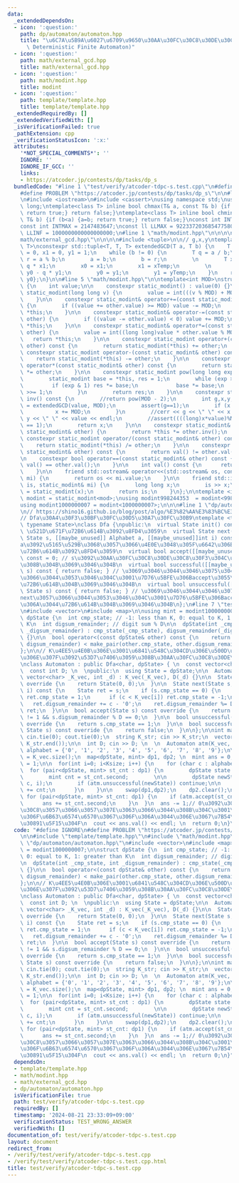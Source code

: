 ```yaml
---
data:
  _extendedDependsOn:
  - icon: ':question:'
    path: dp/automaton/automaton.hpp
    title: "\u6C7A\u5B9A\u6027\u6709\u9650\u30AA\u30FC\u30C8\u30DE\u30C8\u30F3(DFA,\
      \ Deterministic Finite Automaton)"
  - icon: ':question:'
    path: math/external_gcd.hpp
    title: math/external_gcd.hpp
  - icon: ':question:'
    path: math/modint.hpp
    title: modint
  - icon: ':question:'
    path: template/template.hpp
    title: template/template.hpp
  _extendedRequiredBy: []
  _extendedVerifiedWith: []
  _isVerificationFailed: true
  _pathExtension: cpp
  _verificationStatusIcon: ':x:'
  attributes:
    '*NOT_SPECIAL_COMMENTS*': ''
    IGNORE: ''
    IGNORE_IF_GCC: ''
    links:
    - https://atcoder.jp/contests/dp/tasks/dp_s
  bundledCode: "#line 1 \"test/verify/atcoder-tdpc-s.test.cpp\"\n#define IGNORE\n\
    #define PROBLEM \"https://atcoder.jp/contests/dp/tasks/dp_s\"\n\n#line 1 \"template/template.hpp\"\
    \n#include <iostream>\n#include <cassert>\nusing namespace std;\nusing ll = long\
    \ long;\ntemplate<class T> inline bool chmax(T& a, const T& b) {if (a<b) {a=b;\
    \ return true;} return false;}\ntemplate<class T> inline bool chmin(T& a, const\
    \ T& b) {if (b<a) {a=b; return true;} return false;}\nconst int INTINF = 1000001000;\n\
    const int INTMAX = 2147483647;\nconst ll LLMAX = 9223372036854775807;\nconst ll\
    \ LLINF = 1000000000000000000;\n#line 1 \"math/modint.hpp\"\n\n\n\n#line 1 \"\
    math/external_gcd.hpp\"\n\n\n\n#include <tuple>\n\n// g,x,y\ntemplate<typename\
    \ T>\nconstexpr std::tuple<T, T, T> extendedGCD(T a, T b) {\n    T x0 = 1, y0\
    \ = 0, x1 = 0, y1 = 1;\n    while (b != 0) {\n        T q = a / b;\n        T\
    \ r = a % b;\n        a = b;\n        b = r;\n        \n        T xTemp = x0 -\
    \ q * x1;\n        x0 = x1;\n        x1 = xTemp;\n        \n        T yTemp =\
    \ y0 - q * y1;\n        y0 = y1;\n        y1 = yTemp;\n    }\n    return {a, x0,\
    \ y0};\n}\n\n#line 5 \"math/modint.hpp\"\n\ntemplate<int MOD>\nstruct static_modint\
    \ {\n    int value;\n\n    constexpr static_modint() : value(0) {}\n\n    constexpr\
    \ static_modint(long long v) {\n        value = int(((v % MOD) + MOD) % MOD);\n\
    \    }\n\n    constexpr static_modint& operator+=(const static_modint& other)\
    \ {\n        if ((value += other.value) >= MOD) value -= MOD;\n        return\
    \ *this;\n    }\n\n    constexpr static_modint& operator-=(const static_modint&\
    \ other) {\n        if ((value -= other.value) < 0) value += MOD;\n        return\
    \ *this;\n    }\n\n    constexpr static_modint& operator*=(const static_modint&\
    \ other) {\n        value = int((long long)value * other.value % MOD);\n     \
    \   return *this;\n    }\n\n    constexpr static_modint operator+(const static_modint&\
    \ other) const {\n        return static_modint(*this) += other;\n    }\n\n   \
    \ constexpr static_modint operator-(const static_modint& other) const {\n    \
    \    return static_modint(*this) -= other;\n    }\n\n    constexpr static_modint\
    \ operator*(const static_modint& other) const {\n        return static_modint(*this)\
    \ *= other;\n    }\n\n    constexpr static_modint pow(long long exp) const {\n\
    \        static_modint base = *this, res = 1;\n        while (exp > 0) {\n   \
    \         if (exp & 1) res *= base;\n            base *= base;\n            exp\
    \ >>= 1;\n        }\n        return res;\n    }\n\n    constexpr static_modint\
    \ inv() const {\n        //return pow(MOD - 2);\n        int g,x,y;\n        tie(g,x,y)\
    \ = extendedGCD(value, MOD);\n        assert(g==1);\n        if (x < 0) {\n  \
    \          x += MOD;\n        }\n        //cerr << g << \" \" << x << \" \" <<\
    \ y << \" \" << value << endl;\n        //assert((((long)x*value)%MOD + MOD)%MOD\
    \ == 1);\n        return x;\n    }\n\n    constexpr static_modint& operator/=(const\
    \ static_modint& other) {\n        return *this *= other.inv();\n    }\n\n   \
    \ constexpr static_modint operator/(const static_modint& other) const {\n    \
    \    return static_modint(*this) /= other;\n    }\n\n    constexpr bool operator!=(const\
    \ static_modint& other) const {\n        return val() != other.val();\n    }\n\
    \n    constexpr bool operator==(const static_modint& other) const {\n        return\
    \ val() == other.val();\n    }\n\n    int val() const {\n      return this->value;\n\
    \    }\n\n    friend std::ostream& operator<<(std::ostream& os, const static_modint&\
    \ mi) {\n        return os << mi.value;\n    }\n\n    friend std::istream& operator>>(std::istream&\
    \ is, static_modint& mi) {\n        long long x;\n        is >> x;\n        mi\
    \ = static_modint(x);\n        return is;\n    }\n};\n\ntemplate <int mod>\nusing\
    \ modint = static_modint<mod>;\nusing modint998244353  = modint<998244353>;\n\
    using modint1000000007 = modint<1000000007>;\n\n\n#line 1 \"dp/automaton/automaton.hpp\"\
    \n// https://shino16.github.io/blog/post/algo/%E3%82%AA%E3%83%BC%E3%83%88%E3%83%9E%E3%83%88%E3%83%B3/\n\
    // Dfa\u30A4\u30F3\u30BF\u30FC\u30D5\u30A7\u30FC\u30B9\ntemplate <typename Alphabet,\
    \ typename State>\nclass Dfa {\npublic:\n  virtual State init() const = 0; //\
    \ \u521D\u671F\u72B6\u614B\u3092\u8FD4\u3059\n  virtual State next([[maybe_unused]]\
    \ State s, [[maybe_unused]] Alphabet a, [[maybe_unused]]int i) const = 0; // s\u306B\
    a\u3092\u5165\u529B\u3068\u3057\u3066\u4E0E\u3048\u305F\u6642\u306E\u6B21\u306E\
    \u72B6\u614B\u3092\u8FD4\u3059\n  virtual bool accept([[maybe_unused]] State s)\
    \ const = 0; // s\u3092\u30AA\u30FC\u30C8\u30DE\u30C8\u30F3\u304C\u53D7\u7406\u3059\
    \u308B\u304B\u3069\u3046\u304B\n  virtual bool successful([[maybe_unused]] State\
    \ s) const { return false; } // \u3069\u3046\u3044\u3046\u3075\u3046\u306Bnext\u3057\
    \u3066\u3044\u3053\u3046\u304C\u3001\u7D76\u5BFE\u306Baccept\u3055\u308C\u308B\
    \u72B6\u614B\u304B\u3069\u3046\u304B\n  virtual bool unsuccessful([[maybe_unused]]\
    \ State s) const { return false; } // \u3069\u3046\u3044\u3046\u3075\u3046\u306B\
    next\u3057\u3066\u3044\u3053\u3046\u304C\u3001\u7D76\u5BFE\u306Baccpet\u3055\u308C\
    \u306A\u3044\u72B6\u614B\u304B\u3069\u3046\u304B\n};\n#line 7 \"test/verify/atcoder-tdpc-s.test.cpp\"\
    \n#include <vector>\n#include <map>\n\nusing mint = modint1000000007;\n\nstruct\
    \ dpState {\n  int cmp_state; // -1: less than K, 0: equal to K, 1: greater than\
    \ K\n  int digsum_remainder; // digit sum % D\n\n  dpState(int _cmp_state, int\
    \ _digsum_remainder) : cmp_state(_cmp_state), digsum_remainder(_digsum_remainder)\
    \ {}\n\n  bool operator<(const dpState& other) const {\n    return make_pair(cmp_state,\
    \ digsum_remainder) < make_pair(other.cmp_state, other.digsum_remainder);\n  }\n\
    };\n\n// K\u4EE5\u4E0B\u306E\u3001\u6841\u548C\u304CD\u306E\u500D\u6570\u306E\u6570\
    \u306E\u307F\u3092\u53D7\u7406\u3059\u308B\u30AA\u30FC\u30C8\u30DE\u30C8\u30F3\
    \nclass Automaton : public Dfa<char, dpState> { \n  const vector<char> K_vec;\n\
    \  const int D; \n  \npublic:\n  using State = dpState;\n\n  Automaton (const\
    \ vector<char> _K_vec, int _d) : K_vec(_K_vec), D(_d) {}\n\n  State init() const\
    \ override {\n    return State(0, 0);\n  }\n\n  State next(State s, char c, int\
    \ i) const {\n    State ret = s;\n    if (s.cmp_state == 0) {\n      if (c > K_vec[i])\
    \ ret.cmp_state = 1;\n      if (c < K_vec[i]) ret.cmp_state = -1;\n    }\n\n \
    \   ret.digsum_remainder += c - '0';\n    ret.digsum_remainder %= D;\n\n    return\
    \ ret;\n  }\n\n  bool accept(State s) const override {\n    return s.cmp_state\
    \ != 1 && s.digsum_remainder % D == 0;\n  }\n\n  bool unsuccessful(State s) const\
    \ override {\n    return s.cmp_state == 1;\n  }\n\n  bool successful([[maybe_unused]]\
    \ State s) const override {\n    return false;\n  }\n\n};\n\nint main() {\n  ios::sync_with_stdio(0);\
    \ cin.tie(0); cout.tie(0);\n  string K_str; cin >> K_str;\n  vector<char> K_vec(K_str.begin(),\
    \ K_str.end());\n\n  int D; cin >> D; \n  \n  Automaton atm(K_vec, D);\n\n  vector<char>\
    \ alphabet = {'0', '1', '2', '3', '4', '5', '6', '7', '8', '9'};\n\n  int Ksize\
    \ = K_vec.size();\n  map<dpState, mint> dp1, dp2; \n  mint ans = 0;\n\n  dp1[atm.init()]\
    \ = 1;\n\n  for(int i=0; i<Ksize; i++) {\n    for (char c : alphabet) {\n    \
    \  for (pair<dpState, mint> st_cnt : dp1) {\n        dpState state = st_cnt.first;\n\
    \        mint cnt = st_cnt.second;        \n\n        dpState newState = atm.next(state,\
    \ c, i);\n        if (atm.unsuccessful(newState)) continue;\n\n        dp2[newState]\
    \ += cnt;\n      }\n    }\n\n    swap(dp1,dp2);\n    dp2.clear();\n  }\n\n\n \
    \ for (pair<dpState, mint> st_cnt: dp1) {\n    if (atm.accept(st_cnt.first)) {\n\
    \      ans += st_cnt.second;\n    }\n  }\n  ans -= 1;// 0\u3092\u30AB\u30A6\u30F3\
    \u30C8\u3057\u3066\u3057\u307E\u3063\u3066\u3044\u308B\u304C\u3001\u30BC\u30ED\
    \u306F\u6B63\u6574\u6570\u3067\u306F\u306A\u3044\u306E\u3067\u7B54\u3048\u304B\
    \u30891\u5F15\u304F\n  cout << ans.val() << endl; \n  return 0;\n}\n"
  code: "#define IGNORE\n#define PROBLEM \"https://atcoder.jp/contests/dp/tasks/dp_s\"\
    \n\n#include \"template/template.hpp\"\n#include \"math/modint.hpp\"\n#include\
    \ \"dp/automaton/automaton.hpp\"\n#include <vector>\n#include <map>\n\nusing mint\
    \ = modint1000000007;\n\nstruct dpState {\n  int cmp_state; // -1: less than K,\
    \ 0: equal to K, 1: greater than K\n  int digsum_remainder; // digit sum % D\n\
    \n  dpState(int _cmp_state, int _digsum_remainder) : cmp_state(_cmp_state), digsum_remainder(_digsum_remainder)\
    \ {}\n\n  bool operator<(const dpState& other) const {\n    return make_pair(cmp_state,\
    \ digsum_remainder) < make_pair(other.cmp_state, other.digsum_remainder);\n  }\n\
    };\n\n// K\u4EE5\u4E0B\u306E\u3001\u6841\u548C\u304CD\u306E\u500D\u6570\u306E\u6570\
    \u306E\u307F\u3092\u53D7\u7406\u3059\u308B\u30AA\u30FC\u30C8\u30DE\u30C8\u30F3\
    \nclass Automaton : public Dfa<char, dpState> { \n  const vector<char> K_vec;\n\
    \  const int D; \n  \npublic:\n  using State = dpState;\n\n  Automaton (const\
    \ vector<char> _K_vec, int _d) : K_vec(_K_vec), D(_d) {}\n\n  State init() const\
    \ override {\n    return State(0, 0);\n  }\n\n  State next(State s, char c, int\
    \ i) const {\n    State ret = s;\n    if (s.cmp_state == 0) {\n      if (c > K_vec[i])\
    \ ret.cmp_state = 1;\n      if (c < K_vec[i]) ret.cmp_state = -1;\n    }\n\n \
    \   ret.digsum_remainder += c - '0';\n    ret.digsum_remainder %= D;\n\n    return\
    \ ret;\n  }\n\n  bool accept(State s) const override {\n    return s.cmp_state\
    \ != 1 && s.digsum_remainder % D == 0;\n  }\n\n  bool unsuccessful(State s) const\
    \ override {\n    return s.cmp_state == 1;\n  }\n\n  bool successful([[maybe_unused]]\
    \ State s) const override {\n    return false;\n  }\n\n};\n\nint main() {\n  ios::sync_with_stdio(0);\
    \ cin.tie(0); cout.tie(0);\n  string K_str; cin >> K_str;\n  vector<char> K_vec(K_str.begin(),\
    \ K_str.end());\n\n  int D; cin >> D; \n  \n  Automaton atm(K_vec, D);\n\n  vector<char>\
    \ alphabet = {'0', '1', '2', '3', '4', '5', '6', '7', '8', '9'};\n\n  int Ksize\
    \ = K_vec.size();\n  map<dpState, mint> dp1, dp2; \n  mint ans = 0;\n\n  dp1[atm.init()]\
    \ = 1;\n\n  for(int i=0; i<Ksize; i++) {\n    for (char c : alphabet) {\n    \
    \  for (pair<dpState, mint> st_cnt : dp1) {\n        dpState state = st_cnt.first;\n\
    \        mint cnt = st_cnt.second;        \n\n        dpState newState = atm.next(state,\
    \ c, i);\n        if (atm.unsuccessful(newState)) continue;\n\n        dp2[newState]\
    \ += cnt;\n      }\n    }\n\n    swap(dp1,dp2);\n    dp2.clear();\n  }\n\n\n \
    \ for (pair<dpState, mint> st_cnt: dp1) {\n    if (atm.accept(st_cnt.first)) {\n\
    \      ans += st_cnt.second;\n    }\n  }\n  ans -= 1;// 0\u3092\u30AB\u30A6\u30F3\
    \u30C8\u3057\u3066\u3057\u307E\u3063\u3066\u3044\u308B\u304C\u3001\u30BC\u30ED\
    \u306F\u6B63\u6574\u6570\u3067\u306F\u306A\u3044\u306E\u3067\u7B54\u3048\u304B\
    \u30891\u5F15\u304F\n  cout << ans.val() << endl; \n  return 0;\n}"
  dependsOn:
  - template/template.hpp
  - math/modint.hpp
  - math/external_gcd.hpp
  - dp/automaton/automaton.hpp
  isVerificationFile: true
  path: test/verify/atcoder-tdpc-s.test.cpp
  requiredBy: []
  timestamp: '2024-08-21 23:33:09+09:00'
  verificationStatus: TEST_WRONG_ANSWER
  verifiedWith: []
documentation_of: test/verify/atcoder-tdpc-s.test.cpp
layout: document
redirect_from:
- /verify/test/verify/atcoder-tdpc-s.test.cpp
- /verify/test/verify/atcoder-tdpc-s.test.cpp.html
title: test/verify/atcoder-tdpc-s.test.cpp
---
```

